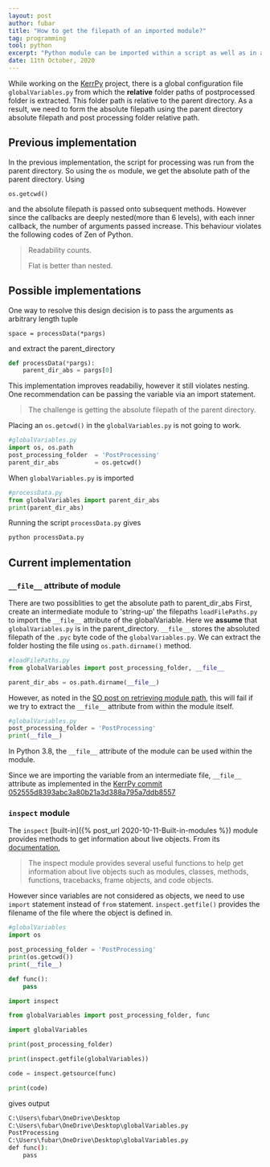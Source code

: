 ```yaml
---
layout: post
author: fubar
title: "How to get the filepath of an imported module?"
tag: programming
tool: python
excerpt: "Python module can be imported within a script as well as in another module. This post describes two ways to get the filepath of an imported module."
date: 11th October, 2020
---
```


While working on the [KerrPy](https://github.com/Baalkikhaal/KerrPy) project, there is a global configuration file `globalVariables.py` from which the **relative** folder paths of postprocessed folder is extracted. This folder path is relative to the parent directory.
As a result, we need to form the absolute filepath using the parent directory absolute filepath and post processing folder relative path.

## Previous implementation

In the previous implementation, the script for processing was run from the parent directory. So using the `os` module, we get the absolute path of the parent directory. Using

    os.getcwd()

and the absolute filepath is passed onto subsequent methods.
However since the callbacks are deeply nested(more than 6 levels), with each inner callback, the number of arguments passed increase. This behaviour violates the following codes of Zen of Python.

>Readability counts.
>
>Flat is better than nested.

## Possible implementations

One way to resolve this design decision is to pass the arguments as arbitrary length tuple

    space = processData(*pargs)

and extract the parent_directory

```python
def processData(*pargs):
    parent_dir_abs = pargs[0]
```

This implementation improves readabiliy, however it still violates nesting.
One recommendation can be passing the variable via an import statement.

>The challenge is getting the absolute filepath of the parent directory.

Placing an `os.getcwd()` in the `globalVariables.py` is not going to work.

```python
#globalVariables.py
import os, os.path
post_processing_folder  = 'PostProcessing'
parent_dir_abs          = os.getcwd()
```

When `globalVariables.py` is imported

```python
#processData.py
from globalVariables import parent_dir_abs
print(parent_dir_abs)
```

Running the script `processData.py` gives

```bash
python processData.py
```

## Current implementation


### `__file__` attribute of module
There are two possiblities to get the absolute path to parent_dir_abs
First, create an intermediate module to 'string-up' the filepaths `loadFilePaths.py` to import the `__file__` attribute of the globalVariable. Here we **assume** that `globalVariables.py` is in the parent_directory. `__file__` stores the absoluted filepath of the `.pyc` byte code of the `globalVariables.py`. We can extract the folder hosting the file using `os.path.dirname()` method.

```python
#loadFilePaths.py
from globalVariables import post_processing_folder, __file__

parent_dir_abs = os.path.dirname(__file__)
```

However, as noted in the [SO post on retrieving module path](https://stackoverflow.com/questions/247770/how-to-retrieve-a-modules-path/12154601#12154601), this will fail if we try to extract the `__file__` attribute from within the module itself.

```python
#globalVariables.py
post_processing_folder = 'PostProcessing'
print(__file__)
```
In Python 3.8, the `__file__` attribute of the module can be used within  the module.

Since we are importing the variable from an intermediate file, `__file__` attribute as implemented in the [KerrPy commit 052555d8393abc3a80b21a3d388a795a7ddb8557](https://github.com/Baalkikhaal/KerrPy/commit/052555d8393abc3a80b21a3d388a795a7ddb8557)


### `inspect` module

The `inspect` [built-in]({% post_url 2020-10-11-Built-in-modules %}) module provides methods to get information about live objects. From its [documentation]((https://docs.python.org/3/library/inspect.html?highlight=inspect#module-inspect)),

> The inspect module provides several useful functions to help get information about live objects such as modules, classes, methods, functions, tracebacks, frame objects, and code objects.

However since variables are not considered as objects, we need to use `import` statement instead of `from` statement. `inspect.getfile()` provides the filename of the file where the object is defined in.

```python
#globalVariables
import os

post_processing_folder = 'PostProcessing'
print(os.getcwd())
print(__file__)

def func():
    pass
```

```python
import inspect

from globalVariables import post_processing_folder, func

import globalVariables

print(post_processing_folder)

print(inspect.getfile(globalVariables))

code = inspect.getsource(func)

print(code)
```

gives output

```bash
C:\Users\fubar\OneDrive\Desktop
C:\Users\fubar\OneDrive\Desktop\globalVariables.py
PostProcessing
C:\Users\fubar\OneDrive\Desktop\globalVariables.py
def func():
    pass
```
